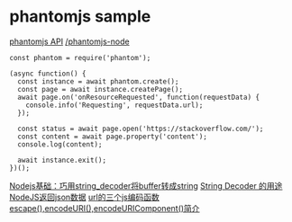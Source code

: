 # phantomjs sample

[phantomjs API](https://www.2cto.com/kf/201708/669140.html)
[/phantomjs-node](https://github.com/amir20/phantomjs-node=)
```
const phantom = require('phantom');

(async function() {
  const instance = await phantom.create();
  const page = await instance.createPage();
  await page.on('onResourceRequested', function(requestData) {
    console.info('Requesting', requestData.url);
  });

  const status = await page.open('https://stackoverflow.com/');
  const content = await page.property('content');
  console.log(content);

  await instance.exit();
})();

```
[Nodejs基础：巧用string_decoder将buffer转成string](http://imweb.io/topic/5963a1fce5017dd2121d2c1b)
[String Decoder 的用途](http://www.bijishequ.com/detail/530931?p=)
[NodeJS返回json数据](http://www.cnblogs.com/mq0036/p/5261784.html=)
[url的三个js编码函数escape(),encodeURI(),encodeURIComponent()简介](http://www.haorooms.com/post/js_escape_encodeURIComponent=)